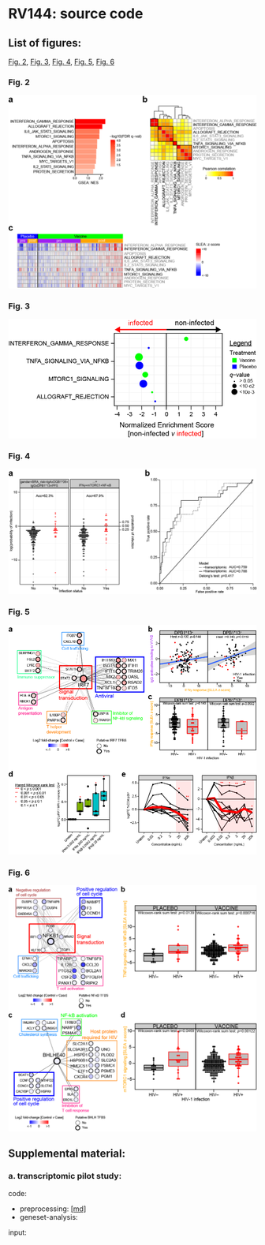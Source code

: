 # RV144: source code #

## List of figures:
 
[Fig. 2](#fig-2), [Fig. 3](#fig-3), [Fig. 4](#fig-4), [Fig. 5](#fig-5), [Fig. 6](#fig-6)

### Fig. 2
![Fig. 2](figure/20150201_RV144pilot.Fig1.png)

### Fig. 3
![Fig. 3](figure/20150201_RV144pilot.Fig2.png)

### Fig. 4
![Fig. 4](figure/20150201_RV144pilot.Fig3.png)

### Fig. 5
![Fig. 5](figure/20150201_RV144pilot.Fig4.png)

### Fig. 6
![Fig. 6](figure/20170127_RV144.Fig5.png)

## Supplemental material:

### a. transcriptomic pilot study:
code:  
- preprocessing: [[md]](code/20160509_RV144pilot.preprocessing.code.md)  
- geneset-analysis:  

input:  
